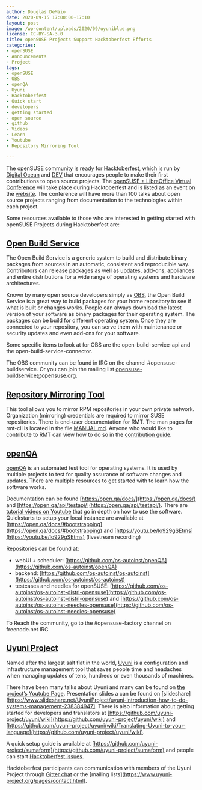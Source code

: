 ```yaml
---
author: Douglas DeMaio
date: 2020-09-15 17:00:00+17:10
layout: post
image: /wp-content/uploads/2020/09/uyuniblue.png
license: CC-BY-SA-3.0
title: openSUSE Projects Support Hacktoberfest Efforts 
categories:
- openSUSE
- Announcements
- Project
tags:
- openSUSE
- OBS
- openQA
- Uyuni
- Hacktoberfest
- Quick start
- developers
- getting started
- open source
- github
- Videos
- Learn
- Youtube
- Repository Mirroring Tool

---
```


The openSUSE community is ready for [Hacktoberfest](https://hacktoberfest.digitalocean.com/), which is run by [Digital Ocean](https://www.digitalocean.com/) and [DEV](https://dev.to/) that encourages people to make their first contributions to open source projects.
The [openSUSE + LibreOffice Virtual Conference](https://oslo.gonogo.live/) will take place during Hacktoberfest and is listed as an event on the [website](https://hacktoberfest.digitalocean.com/eventkit). The conference will have more than 100 talks about open source projects ranging from documentation to the technologies within each project.

Some resources available to those who are interested in getting started with openSUSE Projects during Hacktoberfest are:

## [Open Build Service](https://openbuildservice.org/)

The Open Build Service is a generic system to build and distribute binary packages from sources in an automatic, consistent and reproducible way. Contributors can release packages as well as updates, add-ons, appliances and entire distributions for a wide range of operating systems and hardware architectures. 

Known by many open source developers simply as [OBS](https://github.com/openSUSE/open-build-service), the Open Build Service is a great way to build packages for your home repository to see if what is built or changes works. People can always download the latest version of your software as binary packages for their operating system. The packages can be build for different operating system. Once they are connected to your repository, you can serve them with maintenance or security updates and even add-ons for your software. 

Some specific items to look at for OBS are the open-build-service-api and the open-build-service-connector.

The OBS community can be found in IRC on the channel #opensuse-buildservice. Or you can join the mailing list [opensuse-buildservice@opensuse.org](https://lists.opensuse.org/opensuse-buildservice/). 

## [Repository Mirroring Tool](https://github.com/SUSE/rmt)

This tool allows you to mirror RPM repositories in your own private network. Organization (mirroring) credentials are required to mirror SUSE repositories.
There is end-user documentation for RMT. The man pages for rmt-cli is located in the file [MANUAL.md](https://github.com/SUSE/rmt/blob/master/MANUAL.md).
Anyone who would like to contribute to RMT can view how to do so in the [contribution guide](https://github.com/SUSE/rmt/blob/master/docs/CONTRIBUTING.md).

## [openQA](https://open.qa/)

[openQA](https://open.qa/) is an automated test tool for operating systems. It is used by multiple projects to test for quality assurance of software changes and updates. There are multiple resources to get started with to learn how the software works.

Documentation can be found [https://open.qa/docs/](https://open.qa/docs/) and [https://open.qa/api/testapi/](https://open.qa/api/testapi/). There are [tutorial videos on Youtube](https://youtu.be/2zwU9_bV_zI) that go in depth on how to use the software. Quickstarts to setup your local instance are available at [https://open.qa/docs/#bootstrapping](https://open.qa/docs/#bootstrapping) and [https://youtu.be/lo929gSEtms](https://youtu.be/lo929gSEtms) (livestream recording)

Repositories can be found at:
- webUI + scheduler: [https://github.com/os-autoinst/openQA](https://github.com/os-autoinst/openQA)
- backend: [https://github.com/os-autoinst/os-autoinst](https://github.com/os-autoinst/os-autoinst)
- testcases and needles for openSUSE: [https://github.com/os-autoinst/os-autoinst-distri-opensuse](https://github.com/os-autoinst/os-autoinst-distri-opensuse) and [https://github.com/os-autoinst/os-autoinst-needles-opensuse](https://github.com/os-autoinst/os-autoinst-needles-opensuse)

To Reach the community, go to the #opensuse-factory channel on freenode.net IRC

## [Uyuni Project](https://www.uyuni-project.org/)

Named after the largest salt flat in the world, [Uyuni](https://www.uyuni-project.org/) is a configuration and infrastructure management tool that saves people time and headaches when managing updates of tens, hundreds or even thousands of machines. 

There have been many talks about Uyuni and many can be found on [the project’s Youtube Page](https://www.youtube.com/channel/UCB0SkZFAw9vPCFeUIYqZQ5A).
Presentation slides a can be found on [slideshare](https://www.slideshare.net/UyuniProject/uyuni-introduction-how-to-do-systems-management-238384947]. There is also information about getting started for developers and translators at [https://github.com/uyuni-project/uyuni/wiki](https://github.com/uyuni-project/uyuni/wiki) and [https://github.com/uyuni-project/uyuni/wiki/Translating-Uyuni-to-your-language](https://github.com/uyuni-project/uyuni/wiki).

A quick setup guide is available at [https://github.com/uyuni-project/sumaform](https://github.com/uyuni-project/sumaform) and people can start [Hacktoberfest issues](https://github.com/uyuni-project/uyuni/issues?q=is%3Aissue+is%3Aopen+sort%3Aupdated-desc+label%3Ahacktoberfest).

Hacktoberfest participants can communication with members of the Uyuni Project through [Gitter chat](https://gitter.im/uyuni-project) or the [mailing lists](https://www.uyuni-project.org/pages/contact.html].
